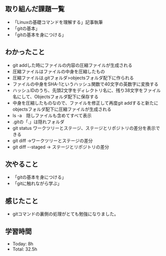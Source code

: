 ## 取り組んだ課題一覧
- 「Linuxの基礎コマンドを理解する」記事執筆
- 「gitの基本」
- 「gitの基本を身につける」

## わかったこと
- git addした時にファイルの内容の圧縮ファイルが生成される
- 圧縮ファイルはファイルの中身を圧縮したもの
- 圧縮ファイルは.gitフォルダ>objectsフォルダ配下に作られる
- ファイルの中身をSHA-1というハッシュ関数で40文字の英数字に変換する
- ハッシュIDのうち、先頭2文字をディレクトリ名に、残り38文字をファイル名にして、Objectsフォルダ配下に保存する
- 中身を圧縮したものなので、ファイルを修正して再度git addすると新たにobjectsフォルダ配下に圧縮ファイルが生成される
- ls -a　隠しファイルも含めてすべて表示
- .gitの「.」は隠れフォルダ
- git status ワークツリーとステージ、ステージとリポジトリの差分を表示できる
- git diff →ワークツリーとステージの差分
- git diff --staged → ステージとリポジトリの差分
## 次やること
- 「gitの基本を身につける」
- 「gitに触れながら学ぶ」

## 感じたこと
- gitコマンドの裏側の処理がとても勉強になりました。

## 学習時間
- Today: 8h
- Total: 32.5h